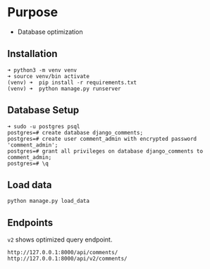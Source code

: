 # Purpose
* Database optimization


## Installation
```
➜ python3 -m venv venv
➜ source venv/bin activate
(venv) ➜  pip install -r requirements.txt
(venv) ➜  python manage.py runserver
```

## Database Setup
```
➜ sudo -u postgres psql
postgres=# create database django_comments;
postgres=# create user comment_admin with encrypted password 'comment_admin';
postgres=# grant all privileges on database django_comments to comment_admin;
postgres=# \q
```


## Load data
```
python manage.py load_data
```

## Endpoints
`v2` shows optimized query endpoint.
```
http://127.0.0.1:8000/api/comments/
http://127.0.0.1:8000/api/v2/comments/
```
